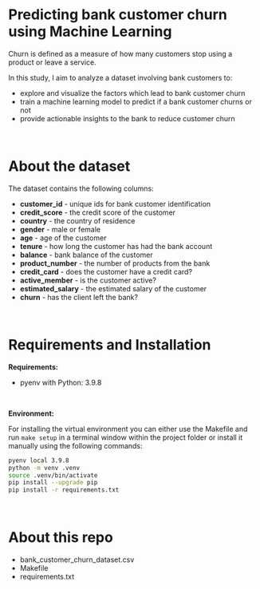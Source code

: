 # Predicting bank customer churn using Machine Learning

Churn is defined as a measure of how many customers stop using a product or leave a service.



In this study, I aim to analyze a dataset involving bank customers to:

- explore and visualize the factors which lead to bank customer churn
- train a machine learning model to predict if a bank customer churns or not
- provide actionable insights to the bank to reduce customer churn

<br>

# About the dataset

The dataset contains the following columns:
- **customer_id** - unique ids for bank customer identification
- **credit_score** - the credit score of the customer
- **country** - the country of residence
- **gender** - male or female
- **age** - age of the customer
- **tenure** - how long the customer has had the bank account
- **balance** - bank balance of the customer
- **product_number** - the number of products from the bank
- **credit_card** - does the customer have a credit card?
- **active_member** - is the customer active?
- **estimated_salary** - the estimated salary of the customer
- **churn** - has the client left the bank?

<br>

# Requirements and Installation

**Requirements:**
- pyenv with Python: 3.9.8

<br>

**Environment:**

For installing the virtual environment you can either use the Makefile and run `make setup` in a terminal window within the project folder or install it manually using the following commands:

```zsh
pyenv local 3.9.8
python -m venv .venv
source .venv/bin/activate
pip install --upgrade pip
pip install -r requirements.txt
```

<br>


# About this repo
- bank_customer_churn_dataset.csv
- Makefile
- requirements.txt


